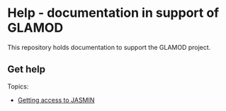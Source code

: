 # Help - documentation in support of GLAMOD
This repository holds documentation to support the GLAMOD project. 

## Get help

Topics:
 - [Getting access to JASMIN](getting-access-to-jasmin.md)
